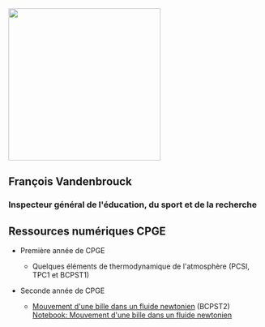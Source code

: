 <img src="https://user-images.githubusercontent.com/109895707/180656875-56e0673c-6106-4743-baaf-152b13083c69.jpg" width="300"/>

## François Vandenbrouck
### Inspecteur général de l'éducation, du sport et de la recherche

## Ressources numériques CPGE

- Première année de CPGE
  - Quelques éléments de thermodynamique de l'atmosphère (PCSI, TPC1 et BCPST1)

- Seconde année de CPGE
  - [Mouvement d'une bille dans un fluide newtonien](mvt_bille_fluidenewtonien.md) (BCPST2)
    [Notebook: Mouvement d'une bille dans un fluide newtonien](mvt_bille_fluidenewtonien.ipynb)
